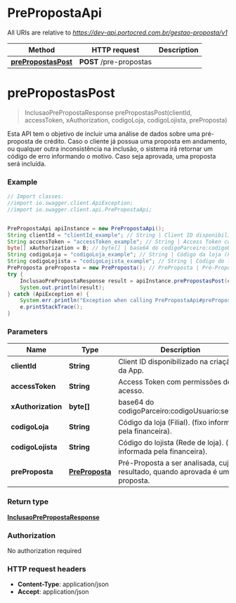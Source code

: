 # PrePropostaApi

All URIs are relative to *https://dev-api.portocred.com.br/gestao-proposta/v1*

Method | HTTP request | Description
------------- | ------------- | -------------
[**prePropostasPost**](PrePropostaApi.md#prePropostasPost) | **POST** /pre-propostas | 


<a name="prePropostasPost"></a>
# **prePropostasPost**
> InclusaoPrePropostaResponse prePropostasPost(clientId, accessToken, xAuthorization, codigoLoja, codigoLojista, preProposta)



Esta API tem o objetivo de incluir uma análise de dados sobre uma pré-proposta de crédito. Caso o cliente já possua uma proposta em andamento, ou qualquer outra inconsistência na inclusão, o sistema irá retornar um código de erro informando o motivo. Caso seja aprovada, uma proposta será incluída.

### Example
```java
// Import classes:
//import io.swagger.client.ApiException;
//import io.swagger.client.api.PrePropostaApi;


PrePropostaApi apiInstance = new PrePropostaApi();
String clientId = "clientId_example"; // String | Client ID disponibilizado na criação da App.
String accessToken = "accessToken_example"; // String | Access Token com permissões de acesso.
byte[] xAuthorization = B; // byte[] | base64 do codigoParceiro:codigoUsuario:senha.
String codigoLoja = "codigoLoja_example"; // String | Código da loja (Filial). (fixo informada pela financeira).
String codigoLojista = "codigoLojista_example"; // String | Código do lojista (Rede de loja). (fixo informada pela financeira).
PreProposta preProposta = new PreProposta(); // PreProposta | Pré-Proposta a ser analisada, cujo resultado, quando aprovada é uma proposta.
try {
    InclusaoPrePropostaResponse result = apiInstance.prePropostasPost(clientId, accessToken, xAuthorization, codigoLoja, codigoLojista, preProposta);
    System.out.println(result);
} catch (ApiException e) {
    System.err.println("Exception when calling PrePropostaApi#prePropostasPost");
    e.printStackTrace();
}
```

### Parameters

Name | Type | Description  | Notes
------------- | ------------- | ------------- | -------------
 **clientId** | **String**| Client ID disponibilizado na criação da App. |
 **accessToken** | **String**| Access Token com permissões de acesso. |
 **xAuthorization** | **byte[]**| base64 do codigoParceiro:codigoUsuario:senha. |
 **codigoLoja** | **String**| Código da loja (Filial). (fixo informada pela financeira). |
 **codigoLojista** | **String**| Código do lojista (Rede de loja). (fixo informada pela financeira). |
 **preProposta** | [**PreProposta**](PreProposta.md)| Pré-Proposta a ser analisada, cujo resultado, quando aprovada é uma proposta. |

### Return type

[**InclusaoPrePropostaResponse**](InclusaoPrePropostaResponse.md)

### Authorization

No authorization required

### HTTP request headers

 - **Content-Type**: application/json
 - **Accept**: application/json

